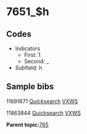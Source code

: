 # 7651\_$h

## Codes

-   Indicators
    -   First: 1
    -   Second: \_
-   Subfield: h

## Sample bibs

11691671 [Quicksearch](https://search.library.yale.edu/catalog/11691671) [VXWS](http://prodorbis.library.yale.edu:7014/vxws/GetHoldingsService?bibId=11691671)

11863844 [Quicksearch](https://search.library.yale.edu/catalog/11863844) [VXWS](http://prodorbis.library.yale.edu:7014/vxws/GetHoldingsService?bibId=11863844)

**Parent topic:**[765](../../tags/765/765.md)

